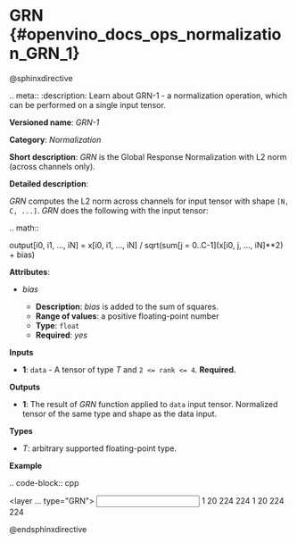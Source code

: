 # GRN {#openvino_docs_ops_normalization_GRN_1}

@sphinxdirective

.. meta::
  :description: Learn about GRN-1 - a normalization operation, which can be 
                performed on a single input tensor.

**Versioned name**: *GRN-1*

**Category**: *Normalization*

**Short description**: *GRN* is the Global Response Normalization with L2 norm (across channels only).

**Detailed description**:

*GRN* computes the L2 norm across channels for input tensor with shape ``[N, C, ...]``. *GRN* does the following with the input tensor:

.. math::

   output[i0, i1, ..., iN] = x[i0, i1, ..., iN] / sqrt(sum[j = 0..C-1](x[i0, j, ..., iN]**2) + bias)


**Attributes**:

* *bias*

  * **Description**: *bias* is added to the sum of squares.
  * **Range of values**: a positive floating-point number
  * **Type**: ``float``
  * **Required**: *yes*

**Inputs**

* **1**:  ``data`` - A tensor of type *T* and ``2 <= rank <= 4``. **Required.**

**Outputs**

* **1**: The result of *GRN* function applied to ``data`` input tensor. Normalized tensor of the same type and shape as the data input.

**Types**

* *T*: arbitrary supported floating-point type.

**Example**

.. code-block:: cpp

   <layer ... type="GRN">
       <data bias="1e-4"/>
       <input>
           <port id="0">
               <dim>1</dim>
               <dim>20</dim>
               <dim>224</dim>
               <dim>224</dim>
           </port>
       </input>
       <output>
           <port id="0" precision="f32">
               <dim>1</dim>
               <dim>20</dim>
               <dim>224</dim>
               <dim>224</dim>
           </port>
       </output>
   </layer>



@endsphinxdirective

